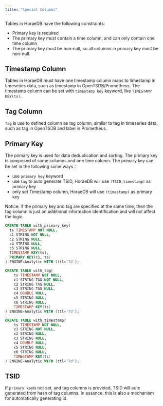```yaml
---
title: "Special Columns"
---
```

Tables in HoraeDB have the following constraints:

- Primary key is required
- The primary key must contain a time column, and can only contain one time column
- The primary key must be non-null, so all columns in primary key must be non-null.

## Timestamp Column

Tables in HoraeDB must have one timestamp column maps to timestamp in timeseries data, such as timestamp in OpenTSDB/Prometheus.
The timestamp column can be set with `timestamp key` keyword, like `TIMESTAMP KEY(ts)`.

## Tag Column

`Tag` is use to defined column as tag column, similar to tag in timeseries data, such as tag in OpenTSDB and label in Prometheus.

## Primary Key

The primary key is used for data deduplication and sorting. The primary key is composed of some columns and one time column.
The primary key can be set in the following some ways：

- use `primary key` keyword
- use `tag` to auto generate TSID, HoraeDB will use `(TSID,timestamp)` as primary key
- only set Timestamp column, HoraeDB will use `(timestamp)` as primary key

Notice: If the primary key and tag are specified at the same time, then the tag column is just an additional information identification and will not affect the logic.

```sql
CREATE TABLE with_primary_key(
  ts TIMESTAMP NOT NULL,
  c1 STRING NOT NULL,
  c2 STRING NULL,
  c4 STRING NULL,
  c5 STRING NULL,
  TIMESTAMP KEY(ts),
  PRIMARY KEY(c1, ts)
) ENGINE=Analytic WITH (ttl='7d');

CREATE TABLE with_tag(
    ts TIMESTAMP NOT NULL,
    c1 STRING TAG NOT NULL,
    c2 STRING TAG NULL,
    c3 STRING TAG NULL,
    c4 DOUBLE NULL,
    c5 STRING NULL,
    c6 STRING NULL,
    TIMESTAMP KEY(ts)
) ENGINE=Analytic WITH (ttl='7d');

CREATE TABLE with_timestamp(
    ts TIMESTAMP NOT NULL,
    c1 STRING NOT NULL,
    c2 STRING NULL,
    c3 STRING NULL,
    c4 DOUBLE NULL,
    c5 STRING NULL,
    c6 STRING NULL,
    TIMESTAMP KEY(ts)
) ENGINE=Analytic WITH (ttl='7d');
```

## TSID

If `primary key`is not set, and tag columns is provided, TSID will auto generated from hash of tag columns.
In essence, this is also a mechanism for automatically generating id.
